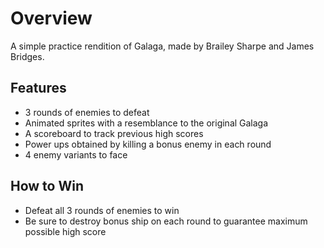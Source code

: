 # Overview

A simple practice rendition of Galaga, made by Brailey Sharpe and James Bridges.

## Features
- 3 rounds of enemies to defeat
- Animated sprites with a resemblance to the original Galaga
- A scoreboard to track previous high scores
- Power ups obtained by killing a bonus enemy in each round
- 4 enemy variants to face

## How to Win
- Defeat all 3 rounds of enemies to win
- Be sure to destroy bonus ship on each round to guarantee maximum possible high score
